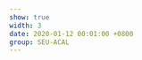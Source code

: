 ```yaml
---
show: true
width: 3
date: 2020-01-12 00:01:00 +0800
group: SEU-ACAL
---
```

<!-- <div>
    <img data-src="{{ 'assets/images/etc/cat2.jpg' | relative_url }}" class="lazy w-100 rounded" src="{{ '/assets/images/empty_300x200.png' | relative_url }}" data-toggle="tooltip" data-placement="top" title="Caption of this image">
</div> -->
